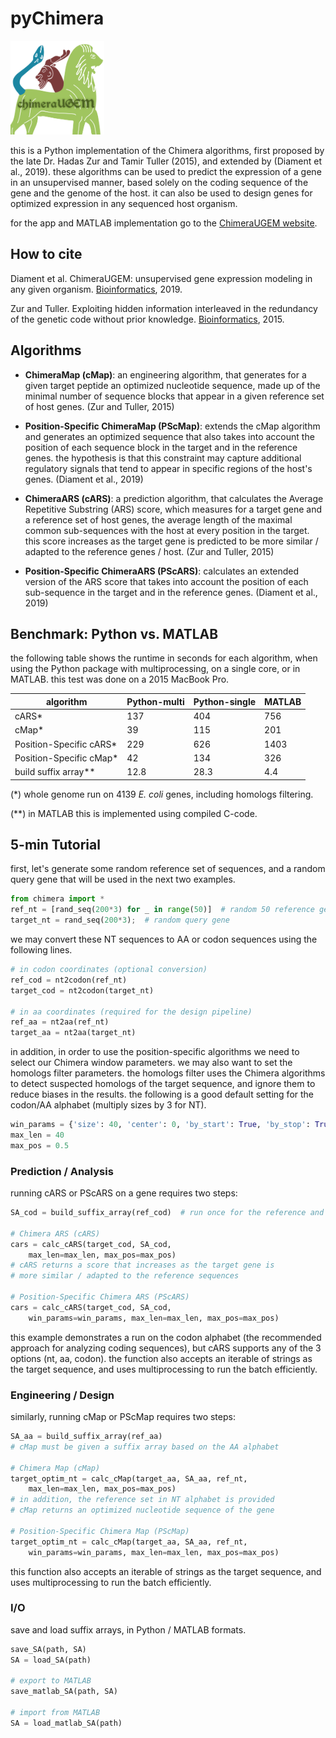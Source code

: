 # pyChimera

<img src="images/logo.png" width="150">

this is a Python implementation of the Chimera algorithms, first proposed by the late Dr. Hadas Zur and Tamir Tuller (2015), and extended by (Diament et al., 2019). these algorithms can be used to predict the expression of a gene in an unsupervised manner, based solely on the coding sequence of the gene and the genome of the host. it can also be used to design genes for optimized expression in any sequenced host organism.

for the app and MATLAB implementation go to the [ChimeraUGEM website](https://www.cs.tau.ac.il/~tamirtul/ChimeraUGEM/).

## How to cite

Diament et al. ChimeraUGEM: unsupervised gene expression modeling in any given organism. [Bioinformatics](https://doi.org/10.1093/bioinformatics/btz080), 2019.

Zur and Tuller. Exploiting hidden information interleaved in the redundancy of the genetic code without prior knowledge. [Bioinformatics](https://doi.org/10.1093/bioinformatics/btu797), 2015.

## Algorithms

- **ChimeraMap (cMap)**: an engineering algorithm, that generates for a given target peptide an optimized nucleotide sequence, made up of the minimal number of sequence blocks that appear in a given reference set of host genes. (Zur and Tuller, 2015)

- **Position-Specific ChimeraMap (PScMap)**: extends the cMap algorithm and generates an optimized sequence that also takes into account the position of each sequence block in the target and in the reference genes. the hypothesis is that this constraint may capture additional regulatory signals that tend to appear in specific regions of the host's genes. (Diament et al., 2019)

- **ChimeraARS (cARS)**: a prediction algorithm, that calculates the Average Repetitive Substring (ARS) score, which measures for a target gene and a reference set of host genes, the average length of the maximal common sub-sequences with the host at every position in the target. this score increases as the target gene is predicted to be more similar / adapted to the reference genes / host. (Zur and Tuller, 2015)

- **Position-Specific ChimeraARS (PScARS)**: calculates an extended version of the ARS score that takes into account the position of each sub-sequence in the target and in the reference genes. (Diament et al., 2019)

## Benchmark: Python vs. MATLAB

the following table shows the runtime in seconds for each algorithm, when using the Python package with multiprocessing, on a single core, or in MATLAB. this test was done on a 2015 MacBook Pro.

| algorithm               | Python-multi | Python-single | MATLAB |
|-------------------------|--------------|---------------|--------|
| cARS*                   | 137          | 404           | 756    |
| cMap*                   | 39           | 115           | 201    |
| Position-Specific cARS* | 229          | 626           | 1403   |
| Position-Specific cMap* | 42           | 134           | 326    |
| build suffix array**    | 12.8         | 28.3          | 4.4    |

(*) whole genome run on 4139 *E. coli* genes, including homologs filtering.

(**) in MATLAB this is implemented using compiled C-code.

## 5-min Tutorial

first, let's generate some random reference set of sequences, and a random query gene that will be used in the next two examples.

```python
from chimera import *
ref_nt = [rand_seq(200*3) for _ in range(50)]  # random 50 reference genes
target_nt = rand_seq(200*3);  # random query gene
```

we may convert these NT sequences to AA or codon sequences using the following lines.

```python
# in codon coordinates (optional conversion)
ref_cod = nt2codon(ref_nt)
target_cod = nt2codon(target_nt)

# in aa coordinates (required for the design pipeline)
ref_aa = nt2aa(ref_nt)
target_aa = nt2aa(target_nt)
```

in addition, in order to use the position-specific algorithms we need to select our Chimera window parameters. we may also want to set the homologs filter parameters. the homologs filter uses the Chimera algorithms to detect suspected homologs of the target sequence, and ignore them to reduce biases in the results. the following is a good default setting for the codon/AA alphabet (multiply sizes by 3 for NT).

```python
win_params = {'size': 40, 'center': 0, 'by_start': True, 'by_stop': True}
max_len = 40
max_pos = 0.5
```

### Prediction / Analysis

running cARS or PScARS on a gene requires two steps:

```python
SA_cod = build_suffix_array(ref_cod)  # run once for the reference and store somewhere (see: save_SA)

# Chimera ARS (cARS)
cars = calc_cARS(target_cod, SA_cod,
    max_len=max_len, max_pos=max_pos)
# cARS returns a score that increases as the target gene is
# more similar / adapted to the reference sequences

# Position-Specific Chimera ARS (PScARS)
cars = calc_cARS(target_cod, SA_cod,
    win_params=win_params, max_len=max_len, max_pos=max_pos)
```

this example demonstrates a run on the codon alphabet (the recommended approach for analyzing coding sequences), but cARS supports any of the 3 options (nt, aa, codon). the function also accepts an iterable of strings as the target sequence, and uses multiprocessing to run the batch efficiently.

### Engineering / Design

similarly, running cMap or PScMap requires two steps:

```python
SA_aa = build_suffix_array(ref_aa)
# cMap must be given a suffix array based on the AA alphabet

# Chimera Map (cMap)
target_optim_nt = calc_cMap(target_aa, SA_aa, ref_nt,
    max_len=max_len, max_pos=max_pos)
# in addition, the reference set in NT alphabet is provided
# cMap returns an optimized nucleotide sequence of the gene

# Position-Specific Chimera Map (PScMap)
target_optim_nt = calc_cMap(target_aa, SA_aa, ref_nt,
    win_params=win_params, max_len=max_len, max_pos=max_pos)
```

this function also accepts an iterable of strings as the target sequence, and uses multiprocessing to run the batch efficiently.

### I/O

save and load suffix arrays, in Python / MATLAB formats.

```python
save_SA(path, SA)
SA = load_SA(path)

# export to MATLAB
save_matlab_SA(path, SA)

# import from MATLAB
SA = load_matlab_SA(path)
```
